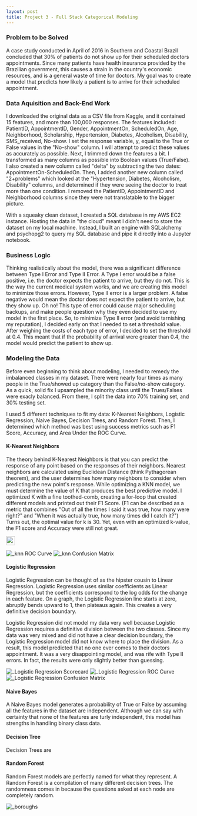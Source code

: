 ```yaml
---
layout: post
title: Project 3 - Full Stack Categorical Modeling 
---
```



### Problem to be Solved
A case study conducted in April of 2016 in Southern and Coastal Brazil concluded that 30% of patients do not show up for their scheduled doctors appointments. Since many patients have health insurance provided by the Brazilian government, this causes a strain in the country's economic resources, and is a general waste of time for doctors. My goal was to create a model that predicts how likely a patient is to arrive for their scheduled appointment.

### Data Aquisition and Back-End Work
I downloaded the original data as a CSV file from Kaggle, and it contained 15 features, and more than 100,000 responses. The features included: PatientID, AppointmentID, Gender, AppointmentOn, ScheduledOn, Age, Neighborhood, Scholarship, Hypertension, Diabetes, Alcoholism, Disability, SMS_received, No-show. I set the response variable, y, equal to the True or False values in the "No-show" column. I will attempt to predict these values as accurately as possible. Next, I trimmed down the features a bit. I transformed as many columns as possible into Boolean values (True/False). I also created a new column called "delta" by subtracting the two dates: AppointmentOn-ScheduledOn. Then, I added another new column called "2+problems" which looked at the "Hypertension, Diabetes, Alcoholism, Disability" columns, and determined if they were seeing the doctor to treat more than one condition. I removed the PatientID, AppointmentID and Neighborhood columns since they were not translatable to the bigger picture.

With a squeaky clean dataset, I created a SQL database in my AWS EC2 instance. Hosting the data in "the cloud" meant I didn't need to store the dataset on my local machine. Instead, I built an engine with SQLalchemy and psychopg2 to query my SQL database and pipe it directly into a Jupyter notebook. 

### Business Logic
Thinking realistically about the model, there was a significant difference between Type I Error and Type II Error. A Type I error would be a false positive, i.e. the doctor expects the patient to arrive, but they do not. This is the way the current medical system works, and we are creating this model to minimize those errors. However, Type II error is a larger problem. A false negative would mean the doctor does not expect the patient to arrive, but they show up. Oh no! This type of error could cause major scheduling backups, and make people question why they even decided to use my model in the first place. So, to minimize Type II error (and avoid tarnishing my reputation), I decided early on that I needed to set a threshold value. After weighing the costs of each type of error, I decided to set the threshold at 0.4. This meant that if the probability of arrival were greater than 0.4, the model would predict the patient to show up. 

### Modeling the Data
Before even beginning to think about modeling, I needed to remedy the imbalanced classes in my dataset. There were nearly four times as many people in the True/showed up category than the False/no-show category. As a quick, solid fix I upsampled the minority class until the Trues/Falses were exacly balanced. From there, I split the data into 70% training set, and 30% testing set. 


I used 5 different techniques to fit my data: K-Nearest Neighbors, Logistic Regression, Naive Bayes, Decision Trees, and Random Forest. Then, I determined which method was best using success metrics such as F1 Score, Accuracy, and Area Under the ROC Curve. 

#### K-Nearest Neighbors
The theory behind K-Nearest Neighbors is that you can predict the response of any point based on the responses of their neighbors. Nearest neighbors are calculated using Euclidean Distance (think Pythagorean theorem), and the user determines how many neighbors to consider when predicting the new point's response. While optimizing a KNN model, we must determine the value of K that produces the best predictive model. I optimized K with a fine toothed-comb, creating a for-loop that created different models and printed out their F1 Score. (F1 can be described as a metric that combines "Out of all the times I said it was true, how many were right?" and "When it was actually true, how many times did I catch it?") Turns out, the optimal value for k is 30. Yet, even with an optimized k-value, the F1 score and Accuracy were still not great. 

<img src="kpuryear.github.io/images/knnstats.png" height="24">


![_knn ROC Curve](/images/knnroc.png)
![_knn Confusion Matrix](/images/knncm.png)

#### Logistic Regression
Logistic Regression can be thought of as the hipster cousin to Linear Regression. Logistic Regression uses similar coefficients as Linear Regression, but the coefficients correspond to the log odds for the change in each feature. On a graph, the Logistic Regression line starts at zero, abruptly bends upward to 1, then plateaus again. This creates a very definitive decision boundary. 

Logistic Regression did not model my data very well because Logistic Regression requires a definitive division between the two classes. Since my data was very mixed and did not have a clear decision boundary, the Logistic Regression model did not know where to place the division. As a result, this model predicted that no one ever comes to their doctors appointment. It was a very disappointing model, and was rife with Type II errors. In fact, the results were only slightly better than guessing.

![_Logistic Regression Scorecard](/images/logstats.png)
![_Logistic Regression ROC Curve](/images/logroc.png)
![_Logistic Regression Confusion Matrix](/images/logcm.png)

#### Naive Bayes
A Naive Bayes model generates a probability of True or False by assuming all the features in the dataset are independent. Although we can say with certainty that none of the features are turly independent, this model has strengths in handling binary class data. 

#### Decision Tree
Decision Trees are 

#### Random Forest
Random Forest models are perfectly named for what they represent. A Random Forest is a compilation of many different decision trees. The randomness comes in because the questions asked at each node are completely random.  

![_boroughs](/images/boroughs.png)

